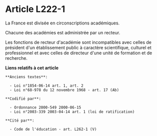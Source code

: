 # Article L222-1

La France est divisée en circonscriptions académiques.

Chacune des académies est administrée par un recteur.

Les fonctions de recteur d'académie sont incompatibles avec celles de président d'un établissement public à caractère
scientifique, culturel et professionnel et avec celles de directeur d'une unité de formation et de recherche.

**Liens relatifs à cet article**

	**Anciens textes**:

	  - Loi n°1854-06-14 art. 1, art. 2
	  - Loi n°68-978 du 12 novembre 1968 - art. 17 (Ab)

	**Codifié par**:

	  - Ordonnance 2000-549 2000-06-15
	  - Loi n°2003-339 2003-04-14 art. 1 (loi de ratification)

	**Cité par**:

	  - Code de l'éducation - art. L262-1 (V)
